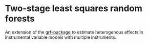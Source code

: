 # Two-stage least squares random forests

An extension of the [grf-package] to estimate heterogenous effects in instrumental variable models with multiple instruments. 







[grf-package]: https://github.com/grf-labs/grf

